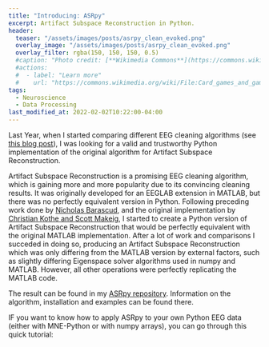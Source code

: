 ```yaml
---
title: "Introducing: ASRpy"
excerpt: Artifact Subspace Reconstruction in Python.
header:
  teaser: "/assets/images/posts/asrpy_clean_evoked.png"
  overlay_image: "/assets/images/posts/asrpy_clean_evoked.png"
  overlay_filter: rgba(150, 150, 150, 0.5)
  #caption: "Photo credit: [**Wikimedia Commons**](https://commons.wikimedia.org/wiki/)"
  #actions:
  #  - label: "Learn more"
  #    url: "https://commons.wikimedia.org/wiki/File:Card_games_and_game_tokens_01.jpg"
tags:
  - Neuroscience
  - Data Processing
last_modified_at: 2022-02-02T10:22:00-04:00
---
```



Last Year, when I started comparing different EEG cleaning algorithms (see [this blog post](https://digyt.github.io/automated_EEG_cleaning_comparison/)),
I was looking for a valid and trustworthy Python implementation of the original algorithm for Artifact Subspace Reconstruction.

Artifact Subspace Reconstruction is a promising EEG cleaning algorithm, which is gaining more and more popularity due to its convincing cleaning results.
It was originally developed for an EEGLAB extension in MATLAB, but there was no perfectly equivalent version in Python. Following preceding work done by 
[Nicholas Barascud](https://nbara.github.io/python-meegkit/modules/meegkit.asr.html), and the original implementation by 
[Christian Kothe and Scott Makeig](https://github.com/sccn/clean_rawdata), I started to create a Python version of Artifact Subspace Reconstruction that 
would be perfectly equivalent with the original MATLAB implementation. After a lot of work and comparisons I succeded in doing so, producing an Artifact 
Subspace Reconstruction which was only differing from the MATLAB version by external factors, such as slightly differing Eigenspace solver algorithms used
in numpy and MATLAB. However, all other operations were perfectly replicating the MATLAB code.

The result can be found in my [ASRpy repository](https://github.com/DiGyt/asrpy). Information on the algorithm, installation and examples can be found 
there.

IF you want to know how to apply ASRpy to your own Python EEG data (either with MNE-Python or with numpy arrays), you can go through this quick tutorial:
<script src="https://emgithub.com/embed-v2.js?target=https%3A%2F%2Fgithub.com%2FDiGyt%2Fasrpy%2Fblob%2Fmain%2Fexample.ipynb&style=default&type=ipynb&showBorder=on&showLineNumbers=on&showFileMeta=on&showFullPath=on&showCopy=on"></script>


<!--   style="width:100%; height:300px;"   https://github.com/yusanshi/embed-like-gist This is a beautiful way of embedding stuff directly from github
<script src="https://emgithub.com/embed.js?target=https%3A%2F%2Fgithub.com%2FDiGyt%2Fcateye%2Fblob%2Fmain%2Fexample_minimal_use.ipynb&style=github&showBorder=on&showLineNumbers=on&showFileMeta=on&showCopy=on"></script>-->
